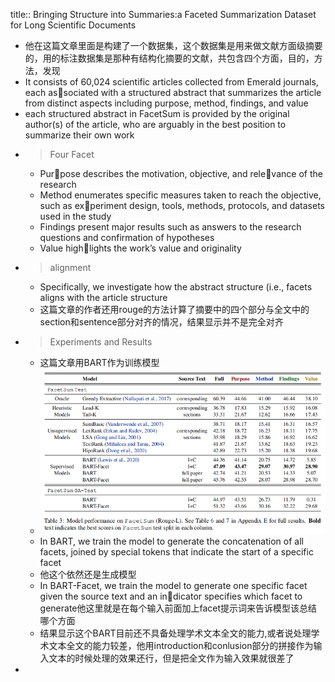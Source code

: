 title:: Bringing Structure into Summaries:a Faceted Summarization Dataset for Long Scientific Documents

- 他在这篇文章里面是构建了一个数据集，这个数据集是用来做文献方面级摘要的，用的标注数据集是那种有结构化摘要的文献，共包含四个方面，目的，方法，发现
- It consists of 60,024 scientific articles collected from Emerald journals, each associated with a structured abstract that summarizes the article from distinct aspects including purpose,
  method, findings, and value
- each structured abstract in FacetSum is provided by the original author(s) of the article, who are arguably in the best position to summarize their own work
-
  >Four Facet
	- Purpose describes the motivation, objective, and relevance of the research
	- Method enumerates specific measures taken to reach the objective, such as experiment design, tools, methods, protocols, and datasets used in the study
	- Findings present major results such as answers to the research questions and confirmation of hypotheses
	- Value highlights the work’s value and originality
-
  >alignment
	- Specifically, we investigate how the abstract structure (i.e., facets aligns with the article structure
	- 这篇文章的作者还用rouge的方法计算了摘要中的四个部分与全文中的section和sentence部分对齐的情况，结果显示并不是完全对齐
-
  > Experiments and Results
	- 这篇文章用BART作为训练模型
	- ![image.png](../assets/image_1664258454334_0.png)
	- In BART, we train the model to generate the concatenation of all facets, joined by special tokens that indicate the start of a specific facet
	- 他这个依然还是生成模型
	- In BART-Facet, we train the model to generate one specific facet given the source text and an indicator specifies which facet to generate他这里就是在每个输入前面加上facet提示词来告诉模型该总结哪个方面
	- 结果显示这个BART目前还不具备处理学术文本全文的能力,或者说处理学术文本全文的能力较差，他用introduction和conlusion部分的拼接作为输入文本的时候处理的效果还行，但是把全文作为输入效果就很差了
-